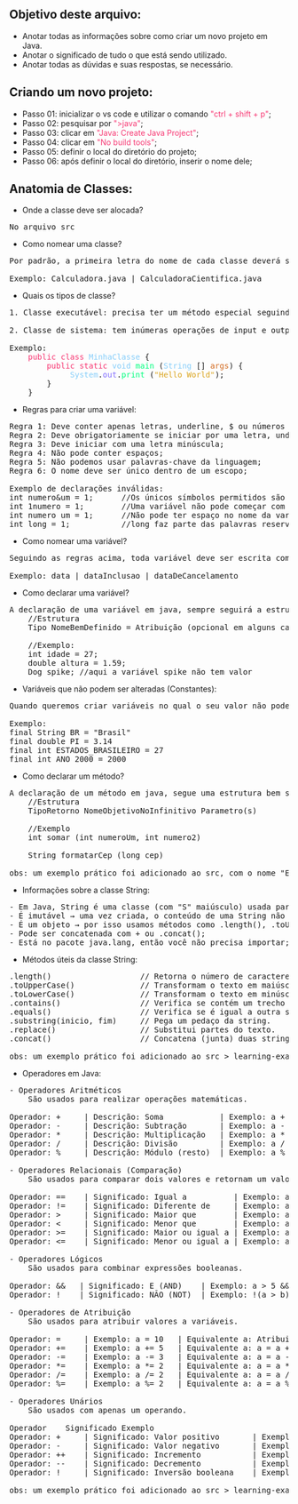 ## Objetivo deste arquivo:
- Anotar todas as informações sobre como criar um novo projeto em Java.
- Anotar o significado de tudo o que está sendo utilizado.
- Anotar todas as dúvidas e suas respostas, se necessário.

## Criando um novo projeto:
- Passo 01: inicializar o vs code e utilizar o comando <span style="color:#F73873;">"ctrl + shift + p"</span>;
- Passo 02: pesquisar por <span style="color:#F73873;">">java"</span>;
- Passo 03: clicar em <span style="color:#F73873;">"Java: Create Java Project"</span>;
- Passo 04: clicar em <span style="color:#F73873;">"No build tools"</span>;
- Passo 05: definir o local do diretório do projeto;
- Passo 06: após definir o local do diretório, inserir o nome dele;


## Anatomia de Classes:
- Onde a classe deve ser alocada?
<pre>No arquivo src</pre>

- Como nomear uma classe?
<pre>Por padrão, a primeira letra do nome de cada classe deverá ser maiúscula, caso a classe contenha um nome composto, a letra da segunda palavra também deverá ser maiúcula.

Exemplo: Calculadora.java | CalculadoraCientifica.java</pre>

- Quais os tipos de classe?
<pre>
1. Classe executável: precisa ter um método especial seguindo um padrão, mas nem tudo está no método main.

2. Classe de sistema: tem inúmeras operações de input e output dentro da aplicação onde é passado um parâmetro dentro do "( )".

Exemplo:
    <span style="color:#F73873;">public class</span> <span style="color:#87CEFA;">MinhaClasse</span> {
        <span style="color:#F73873;">public static</span> <span style="color:#87CEFA;">void</span> <span style="color:#00FF7F;">main</span> (<span style="color:#87CEFA;">String</span> [] <span style="color:#D2691E;">args</span>) {
             <span style="color:#87CEFA;">System</span>.<span style="color:#836FFF;">out</span>.<span style="color:#00FF7F;">print</span> (<span style="color:#DAA520;">"Hello World"</span>);
        }
    }
</pre>

- Regras para criar uma variável:
<pre>
Regra 1: Deve conter apenas letras, underline, $ ou números de 0 a 9;
Regra 2: Deve obrigatoriamente se iniciar por uma letra, underline ou $, mas jamais com números;
Regra 3: Deve iniciar com uma letra minúscula;
Regra 4: Não pode conter espaços;
Regra 5: Não podemos usar palavras-chave da linguagem;
Regra 6: O nome deve ser único dentro de um escopo;

Exemplo de declarações inválidas:
int numero&um = 1;      //Os únicos símbolos permitidos são _ e $
int 1numero = 1;        //Uma variável não pode começar com números
int numero um = 1;      //Não pode ter espaço no nome da variável
int long = 1;           //long faz parte das palavras reservadas da linguagem
</pre>

- Como nomear uma variável?
<pre>
Seguindo as regras acima, toda variável deve ser escrita com a letra minúscula, porém, se o nome for composto a primeita letra a partir da segunda palavra deverá ser maiúscula. Essa prática para nomear variáveis se chama "camelCase"

Exemplo: data | dataInclusao | dataDeCancelamento
</pre>

- Como declarar uma variável?
<pre>
A declaração de uma variável em java, sempre seguirá a estrutura abaixo:
    //Estrutura
    Tipo NomeBemDefinido = Atribuição (opcional em alguns casos)

    //Exemplo:
    int idade = 27;
    double altura = 1.59;
    Dog spike; //aqui a variável spike não tem valor
</pre>

- Variáveis que não podem ser alteradas (Constantes):
<pre>
Quando queremos criar variáveis no qual o seu valor não poderá ser alterado, elas deverão conter o nome completamente em maíusculo e deverão ter a expressão `final` escrito primeiro.

Exemplo:
final String BR = "Brasil"
final double PI = 3.14
final int ESTADOS_BRASILEIRO = 27
final int ANO_2000 = 2000
</pre>

- Como declarar um método?
<pre>
A declaração de um método em java, segue uma estrutura bem simples:
    //Estrutura
    TipoRetorno NomeObjetivoNoInfinitivo Parametro(s)

    //Exemplo
    int somar (int numeroUm, int numero2)

    String formatarCep (long cep)

obs: um exemplo prático foi adicionado ao src, com o nome "ExemploMetodos.java"
</pre>

- Informações sobre a classe String:
<pre>
- Em Java, String é uma classe (com "S" maiúsculo) usada para representar cadeias de caracteres;
- É imutável → uma vez criada, o conteúdo de uma String não muda;
- É um objeto → por isso usamos métodos como .length(), .toUpperCase(), etc.;
- Pode ser concatenada com + ou .concat();
- Está no pacote java.lang, então você não precisa importar;
</pre>

- Métodos úteis da classe String:
<pre>
.length()                   // Retorna o número de caracteres da string.
.toUpperCase()              // Transformam o texto em maiúsculas.
.toLowerCase()              // Transformam o texto em minúsculas.
.contains()                 // Verifica se contém um trecho especifico.
.equals()                   // Verifica se é igual a outra string.
.substring(inicio, fim)     // Pega um pedaço da string.
.replace()                  // Substitui partes do texto.
.concat()                   // Concatena (junta) duas strings.

obs: um exemplo prático foi adicionado ao src > learning-examples com o nome "ExemploStrings.java"
</pre>

- Operadores em Java:
<pre>
- Operadores Aritméticos
    São usados para realizar operações matemáticas.

Operador: +	    | Descrição: Soma	         | Exemplo: a + b
Operador: -	    | Descrição: Subtração       | Exemplo: a - b
Operador: *	    | Descrição: Multiplicação   | Exemplo: a * b
Operador: /	    | Descrição: Divisão         | Exemplo: a / b
Operador: %	    | Descrição: Módulo (resto)  | Exemplo: a % b

- Operadores Relacionais (Comparação)
    São usados para comparar dois valores e retornam um valor boolean (true ou false).

Operador: ==    | Significado: Igual a          | Exemplo: a == b
Operador: !=    | Significado: Diferente de	    | Exemplo: a != b
Operador: >	    | Significado: Maior que	    | Exemplo: a > b
Operador: <	    | Significado: Menor que	    | Exemplo: a < b
Operador: >=    | Significado: Maior ou igual a | Exemplo: a >= b
Operador: <=    | Significado: Menor ou igual a | Exemplo: a <= b

- Operadores Lógicos
    São usados para combinar expressões booleanas.

Operador: &&   | Significado: E (AND)	 | Exemplo: a > 5 && b < 10
Operador: !	   | Significado: NÃO (NOT)  | Exemplo: !(a > b)

- Operadores de Atribuição
    São usados para atribuir valores a variáveis.

Operador: =	    | Exemplo: a = 10	| Equivalente a: Atribuir valor
Operador: +=	| Exemplo: a += 5	| Equivalente a: a = a + 5
Operador: -=	| Exemplo: a -= 3	| Equivalente a: a = a - 3
Operador: *=	| Exemplo: a *= 2	| Equivalente a: a = a * 2
Operador: /=	| Exemplo: a /= 2	| Equivalente a: a = a / 2
Operador: %=	| Exemplo: a %= 2	| Equivalente a: a = a % 2

- Operadores Unários
    São usados com apenas um operando.

Operador	Significado	Exemplo
Operador: +	    | Significado: Valor positivo	    | Exemplo: +a
Operador: -	    | Significado: Valor negativo	    | Exemplo: -a
Operador: ++	| Significado: Incremento	        | Exemplo: a++ ou ++a
Operador: --	| Significado: Decremento	        | Exemplo: a-- ou --a
Operador: !	    | Significado: Inversão booleana	| Exemplo: !true → false

obs: um exemplo prático foi adicionado ao src > learning-examples > "ExemploOperadores.java"
</pre>
